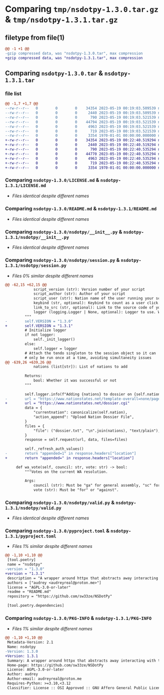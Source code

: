 # Comparing `tmp/nsdotpy-1.3.0.tar.gz` & `tmp/nsdotpy-1.3.1.tar.gz`

## filetype from file(1)

```diff
@@ -1 +1 @@
-gzip compressed data, was "nsdotpy-1.3.0.tar", max compression
+gzip compressed data, was "nsdotpy-1.3.1.tar", max compression
```

## Comparing `nsdotpy-1.3.0.tar` & `nsdotpy-1.3.1.tar`

### file list

```diff
@@ -1,7 +1,7 @@
--rw-r--r--   0        0        0    34354 2023-05-19 00:19:03.509539 nsdotpy-1.3.0/LICENSE.md
--rw-r--r--   0        0        0     2440 2023-05-19 00:19:03.509539 nsdotpy-1.3.0/README.md
--rw-r--r--   0        0        0      790 2023-05-19 00:19:03.521539 nsdotpy-1.3.0/nsdotpy/__init__.py
--rw-r--r--   0        0        0    44794 2023-05-19 00:19:03.521539 nsdotpy-1.3.0/nsdotpy/session.py
--rw-r--r--   0        0        0     4963 2023-05-19 00:19:03.521539 nsdotpy-1.3.0/nsdotpy/valid.py
--rw-r--r--   0        0        0      719 2023-05-19 00:19:03.521539 nsdotpy-1.3.0/pyproject.toml
--rw-r--r--   0        0        0     3354 1970-01-01 00:00:00.000000 nsdotpy-1.3.0/PKG-INFO
+-rw-r--r--   0        0        0    34354 2023-05-19 00:22:40.519294 nsdotpy-1.3.1/LICENSE.md
+-rw-r--r--   0        0        0     2440 2023-05-19 00:22:40.519294 nsdotpy-1.3.1/README.md
+-rw-r--r--   0        0        0      790 2023-05-19 00:22:40.535294 nsdotpy-1.3.1/nsdotpy/__init__.py
+-rw-r--r--   0        0        0    44770 2023-05-19 00:22:40.535294 nsdotpy-1.3.1/nsdotpy/session.py
+-rw-r--r--   0        0        0     4963 2023-05-19 00:22:40.535294 nsdotpy-1.3.1/nsdotpy/valid.py
+-rw-r--r--   0        0        0      719 2023-05-19 00:22:40.535294 nsdotpy-1.3.1/pyproject.toml
+-rw-r--r--   0        0        0     3354 1970-01-01 00:00:00.000000 nsdotpy-1.3.1/PKG-INFO
```

### Comparing `nsdotpy-1.3.0/LICENSE.md` & `nsdotpy-1.3.1/LICENSE.md`

 * *Files identical despite different names*

### Comparing `nsdotpy-1.3.0/README.md` & `nsdotpy-1.3.1/README.md`

 * *Files identical despite different names*

### Comparing `nsdotpy-1.3.0/nsdotpy/__init__.py` & `nsdotpy-1.3.1/nsdotpy/__init__.py`

 * *Files identical despite different names*

### Comparing `nsdotpy-1.3.0/nsdotpy/session.py` & `nsdotpy-1.3.1/nsdotpy/session.py`

 * *Files 0% similar despite different names*

```diff
@@ -62,15 +62,15 @@
             script_version (str): Version number of your script
             script_author (str): Author of your script
             script_user (str): Nation name of the user running your script
             keybind (str, optional): Keybind to count as a user click. Defaults to "space".
             link_to_src (str, optional): Link to the source code of your script.
             logger (logging.Logger | None, optional): Logger to use. Will create its own with name "NSDotPy" if none is specified. Defaults to None.
         """
-        self.VERSION = "1.3.0"
+        self.VERSION = "1.3.1"
         # Initialize logger
         if not logger:
             self._init_logger()
         else:
             self.logger = logger
         # Attach the tendo singleton to the session object so it can
         # only be run once at a time, avoiding simultaneity issues
@@ -639,26 +639,26 @@
             nations (list[str]): List of nations to add
 
         Returns:
             bool: Whether it was successful or not
         """
 
         self.logger.info(f"Adding {nations} to dossier on {self.nation}")
-        url = "https://www.nationstates.net/template-overall=none/page=dossier"
+        url = "https://www.nationstates.net/dossier.cgi"
         data = {
             "currentnation": canonicalize(self.nation),
             "action_append": "Upload Nation Dossier File",
         }
         files = {
             "file": ("dossier.txt", "\n".join(nations), "text/plain"),
         }
         response = self.request(url, data, files=files)
 
         self._refresh_auth_values()
-        return "appended=1" in response.headers["location"]
+        return "appended=" in response.headers["location"]
 
     def wa_vote(self, council: str, vote: str) -> bool:
         """Votes on the current WA resolution.
 
         Args:
             council (str): Must be "ga" for general assembly, "sc" for security council.
             vote (str): Must be "for" or "against".
```

### Comparing `nsdotpy-1.3.0/nsdotpy/valid.py` & `nsdotpy-1.3.1/nsdotpy/valid.py`

 * *Files identical despite different names*

### Comparing `nsdotpy-1.3.0/pyproject.toml` & `nsdotpy-1.3.1/pyproject.toml`

 * *Files 1% similar despite different names*

```diff
@@ -1,10 +1,10 @@
 [tool.poetry]
 name = "nsdotpy"
-version = "1.3.0"
+version = "1.3.1"
 description = "A wrapper around httpx that abstracts away interacting with the HTML nationstates.net site. Focused on legality, correctness, and ease of use."
 authors = ["audrey <audreyreal@proton.me>"]
 license = "AGPL-3.0-or-later"
 readme = "README.md"
 repository = "https://github.com/sw33ze/NSDotPy"
 
 [tool.poetry.dependencies]
```

### Comparing `nsdotpy-1.3.0/PKG-INFO` & `nsdotpy-1.3.1/PKG-INFO`

 * *Files 1% similar despite different names*

```diff
@@ -1,10 +1,10 @@
 Metadata-Version: 2.1
 Name: nsdotpy
-Version: 1.3.0
+Version: 1.3.1
 Summary: A wrapper around httpx that abstracts away interacting with the HTML nationstates.net site. Focused on legality, correctness, and ease of use.
 Home-page: https://github.com/sw33ze/NSDotPy
 License: AGPL-3.0-or-later
 Author: audrey
 Author-email: audreyreal@proton.me
 Requires-Python: >=3.10,<3.12
 Classifier: License :: OSI Approved :: GNU Affero General Public License v3 or later (AGPLv3+)
```

